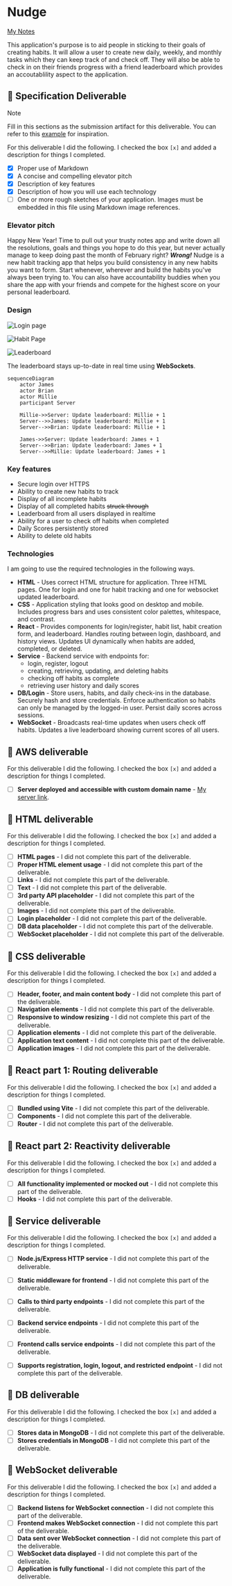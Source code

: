 # Nudge

[My Notes](notes.md)

This application's purpose is to aid people in sticking to their goals of creating habits. It will allow a user to create new daily, weekly, and monthly tasks which they can keep track of and check off. They will also be able to check in on their friends progress with a friend leaderboard which provides an accoutablility aspect to the application.


## 🚀 Specification Deliverable

> [!NOTE]
>  Fill in this sections as the submission artifact for this deliverable. You can refer to this [example](https://github.com/webprogramming260/startup-example/blob/main/README.md) for inspiration.

For this deliverable I did the following. I checked the box `[x]` and added a description for things I completed.

- [x] Proper use of Markdown
- [x] A concise and compelling elevator pitch
- [x] Description of key features
- [x] Description of how you will use each technology
- [ ] One or more rough sketches of your application. Images must be embedded in this file using Markdown image references.

### Elevator pitch

Happy New Year! Time to pull out your trusty notes app and write down all the resolutions, goals and things you hope to do this year, but never actually manage to keep doing past the month of February right? ***Wrong!*** Nudge is a new habit tracking app that helps you build consistency in any new habits you want to form. Start whenever, wherever and build the habits you've always been trying to. You can also have accountability buddies when you share the app with your friends and compete for the highest score on your personal leaderboard.

### Design

![Login page](login.jpg)

![Habit Page](habitBoard.jpg)

![Leaderboard](Leaderboard.jpg)


The leaderboard stays up-to-date in real time using **WebSockets**.

```mermaid
sequenceDiagram
    actor James
    actor Brian
    actor Millie
    participant Server

    Millie->>Server: Update leaderboard: Millie + 1
    Server-->>James: Update leaderboard: Millie + 1
    Server-->>Brian: Update leaderboard: Millie + 1

    James->>Server: Update leaderboard: James + 1
    Server-->>Brian: Update leaderboard: James + 1
    Server-->>Millie: Update leaderboard: James + 1
```


### Key features

- Secure login over HTTPS
- Ability to create new habits to track
- Display of all incomplete habits
- Display of all completed habits ~~struck through~~
- Leaderboard from all users displayed in realtime
- Ability for a user to check off habits when completed
- Daily Scores persistently stored
- Ability to delete old habits

### Technologies

I am going to use the required technologies in the following ways.

- **HTML** - Uses correct HTML structure for application. Three HTML pages. One for login and one for habit tracking and one for websocket updated leaderboard.
- **CSS** - Application styling that looks good on desktop and mobile. Includes progress bars and uses consistent color palettes, whitespace, and contrast.
- **React** - Provides components for login/register, habit list, habit creation form, and leaderboard. Handles routing between login, dashboard, and history views. Updates UI dynamically when habits are added, completed, or deleted.
- **Service** - Backend service with endpoints for:
    - login, register, logout
    - creating, retrieving, updating, and deleting habits
    - checking off habits as complete
    - retrieving user history and daily scores
- **DB/Login** - Store users, habits, and daily check-ins in the database. Securely hash and store credentials. Enforce authentication so habits can only be managed by the logged-in user. Persist daily scores across sessions.
- **WebSocket** - Broadcasts real-time updates when users check off habits. Updates a live leaderboard showing current scores of all users.

## 🚀 AWS deliverable

For this deliverable I did the following. I checked the box `[x]` and added a description for things I completed.

- [ ] **Server deployed and accessible with custom domain name** - [My server link](https://yourdomainnamehere.click).

## 🚀 HTML deliverable

For this deliverable I did the following. I checked the box `[x]` and added a description for things I completed.

- [ ] **HTML pages** - I did not complete this part of the deliverable.
- [ ] **Proper HTML element usage** - I did not complete this part of the deliverable.
- [ ] **Links** - I did not complete this part of the deliverable.
- [ ] **Text** - I did not complete this part of the deliverable.
- [ ] **3rd party API placeholder** - I did not complete this part of the deliverable.
- [ ] **Images** - I did not complete this part of the deliverable.
- [ ] **Login placeholder** - I did not complete this part of the deliverable.
- [ ] **DB data placeholder** - I did not complete this part of the deliverable.
- [ ] **WebSocket placeholder** - I did not complete this part of the deliverable.

## 🚀 CSS deliverable

For this deliverable I did the following. I checked the box `[x]` and added a description for things I completed.

- [ ] **Header, footer, and main content body** - I did not complete this part of the deliverable.
- [ ] **Navigation elements** - I did not complete this part of the deliverable.
- [ ] **Responsive to window resizing** - I did not complete this part of the deliverable.
- [ ] **Application elements** - I did not complete this part of the deliverable.
- [ ] **Application text content** - I did not complete this part of the deliverable.
- [ ] **Application images** - I did not complete this part of the deliverable.

## 🚀 React part 1: Routing deliverable

For this deliverable I did the following. I checked the box `[x]` and added a description for things I completed.

- [ ] **Bundled using Vite** - I did not complete this part of the deliverable.
- [ ] **Components** - I did not complete this part of the deliverable.
- [ ] **Router** - I did not complete this part of the deliverable.

## 🚀 React part 2: Reactivity deliverable

For this deliverable I did the following. I checked the box `[x]` and added a description for things I completed.

- [ ] **All functionality implemented or mocked out** - I did not complete this part of the deliverable.
- [ ] **Hooks** - I did not complete this part of the deliverable.

## 🚀 Service deliverable

For this deliverable I did the following. I checked the box `[x]` and added a description for things I completed.

- [ ] **Node.js/Express HTTP service** - I did not complete this part of the deliverable.
- [ ] **Static middleware for frontend** - I did not complete this part of the deliverable.
- [ ] **Calls to third party endpoints** - I did not complete this part of the deliverable.
- [ ] **Backend service endpoints** - I did not complete this part of the deliverable.
- [ ] **Frontend calls service endpoints** - I did not complete this part of the deliverable.
- [ ] **Supports registration, login, logout, and restricted endpoint** - I did not complete this part of the deliverable.


## 🚀 DB deliverable

For this deliverable I did the following. I checked the box `[x]` and added a description for things I completed.

- [ ] **Stores data in MongoDB** - I did not complete this part of the deliverable.
- [ ] **Stores credentials in MongoDB** - I did not complete this part of the deliverable.

## 🚀 WebSocket deliverable

For this deliverable I did the following. I checked the box `[x]` and added a description for things I completed.

- [ ] **Backend listens for WebSocket connection** - I did not complete this part of the deliverable.
- [ ] **Frontend makes WebSocket connection** - I did not complete this part of the deliverable.
- [ ] **Data sent over WebSocket connection** - I did not complete this part of the deliverable.
- [ ] **WebSocket data displayed** - I did not complete this part of the deliverable.
- [ ] **Application is fully functional** - I did not complete this part of the deliverable.
